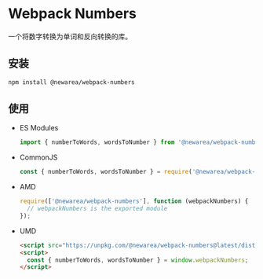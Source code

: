 # Webpack Numbers

一个将数字转换为单词和反向转换的库。

## 安装

```bash
npm install @newarea/webpack-numbers
```

## 使用

- ES Modules

  ```javascript
  import { numberToWords, wordsToNumber } from '@newarea/webpack-numbers';
  ```

- CommonJS

  ```javascript
  const { numberToWords, wordsToNumber } = require('@newarea/webpack-numbers');
  ```

- AMD

  ```javascript
  require(['@newarea/webpack-numbers'], function (webpackNumbers) {
    // webpackNumbers is the exported module
  });
  ```

- UMD

  ```html
  <script src="https://unpkg.com/@newarea/webpack-numbers@latest/dist/webpack-numbers.min.js"></script>
  <script>
    const { numberToWords, wordsToNumber } = window.webpackNumbers;
  </script>
  ```
